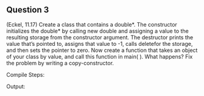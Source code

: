 ## Question 3

(Eckel, 11.17) Create a class that contains a double*. The constructor initializes the double* by calling new double and assigning a value to the resulting storage from the constructor argument. The destructor prints the value that’s pointed to, assigns that value to -1, calls deletefor the storage, and then sets the pointer to zero. Now create a function that takes an object of your class by value, and call this function in main( ). What happens? Fix the problem by writing a copy-constructor.

Compile Steps:

Output:
